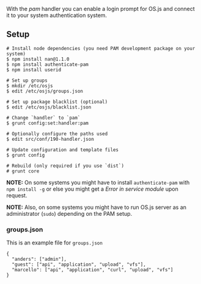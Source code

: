 With the *pam* handler you can enable a login prompt for OS.js and connect it to your system authentication system.

## Setup

```
# Install node dependencies (you need PAM development package on your system)
$ npm install nan@1.1.0
$ npm install authenticate-pam
$ npm install userid

# Set up groups
$ mkdir /etc/osjs
$ edit /etc/osjs/groups.json

# Set up package blacklist (optional)
$ edit /etc/osjs/blacklist.json

# Change `handler` to `pam`
$ grunt config:set:handler:pam

# Optionally configure the paths used
$ edit src/conf/190-handler.json

# Update configuration and template files
$ grunt config

# Rebuild (only required if you use `dist`)
# grunt core

```


**NOTE:** On some systems you might have to install `authenticate-pam` with `npm install -g` or else you might get a *Error in service module* upon request.

**NOTE:** Also, on some systems you might have to run OS.js server as an administrator (`sudo`) depending on the PAM setup.


### groups.json

This is an example file for `groups.json`

```
{
  "anders": ["admin"],
  "guest": ["api", "application", "upload", "vfs"],
  "marcello": ["api", "application", "curl", "upload", "vfs"]
}
```
